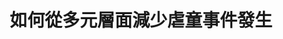 ---
id: "44"
lang: zh-tw
description: " 「殺害16歲以下直系子親、繼親者， 處死刑或無期徒刑」連署案"
propose_date: 2019-02-12
meeting_date: 2019-04-12
publish: "TRUE"
selected: "FALSE"
blog_selected: "FALSE"
thumbnail: https://cm.pdis.nat.gov.tw/images/post/1cdq60PSA5Plaf9khH0jJgMHoSEah0wM5.jpg
title: 如何從多元層面減少虐童事件發生
introduction:
  content: 鑒於近年來虐童案件頻傳，提案人認為現行法律對於虐童行為人之處罰過輕、保護機制尚有不足，希望能透過協作會議尋找可行的解決方案。而法務部已研擬刑法第286條修正草案，增訂處罰凌虐幼童致死、致重傷之加重結果犯規定。除了法規面的改善外，與會眾人也討論了此議題其他的面向，認為也應加強關懷、通報、追蹤機制，藉由將通報單納入其他資料，或是以系統進行比對來減少無效通報，並建立通報人保護機制，最後希望能加強親職教育，從根本上保障幼童之生命、身體法益。
color: red
join:
  type: 提
  title: 殺害16歲以下直系子親、繼親者， 處死刑或無期徒刑
  link: https://join.gov.tw/idea/detail/c1927aff-26ea-4bff-a67a-1dd4faacf63f
  image: https://cm.pdis.nat.gov.tw/images/post/1sd-m37U4EasLTnVyIREw7pZdKGlWIQKY.jpg
layout: post
departments:
  - 法務部
tags:
  - 兒童
  - 法規
embed:
  agenda_book:
    links:
      - https://issuu.com/pdis.tw/docs/_16_
  mind_map:
    links:
      - https://miro.com/app/live-embed/o9J_kyYI0z8=/?moveToViewport=-811,-1157,4298,1931
  ministry_slide:
    links:
      - https://issuu.com/pdis.tw/docs/_44_.pptx
      - https://issuu.com/pdis.tw/docs/_44_.pptx_416b8b30b2dbb7
  transcript:
    links:
      - https://sayit.pdis.nat.gov.tw/2019-04-12-%E9%96%8B%E6%94%BE%E6%94%BF%E5%BA%9C%E7%AC%AC44%E6%AC%A1%E8%AD%B0%E9%A1%8C%E5%8D%94%E4%BD%9C%E6%9C%83%E8%AD%B0
pictures:
  - https://cm.pdis.nat.gov.tw/images/post/1VZfsT9lPdY2t4n8aAsMWi73Wfe-DiCnl.jpg
  - https://cm.pdis.nat.gov.tw/images/post/170Ehp-xvJDXbntaG8fsnBmbaN9NkpDDh.jpg
---